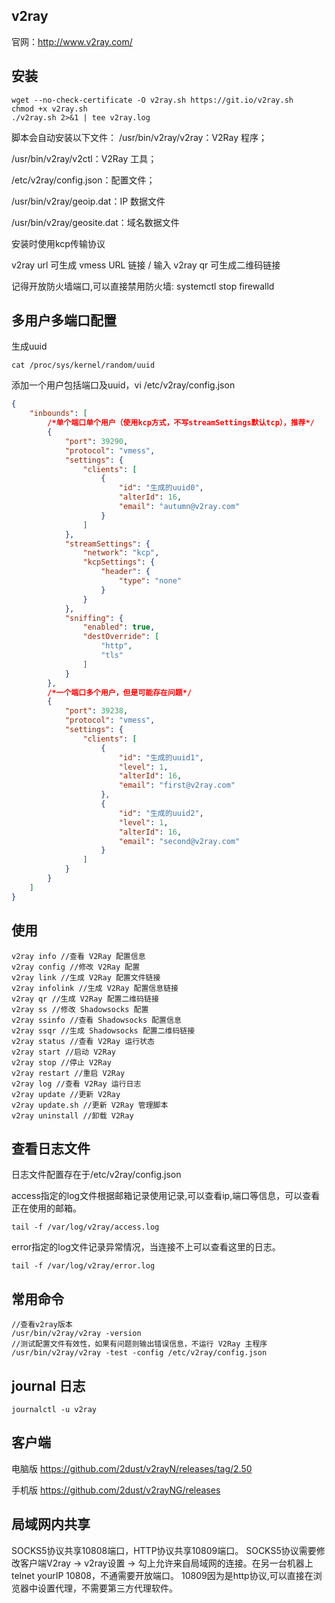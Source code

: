 ## v2ray

官网：http://www.v2ray.com/

## 安装

```shell
wget --no-check-certificate -O v2ray.sh https://git.io/v2ray.sh
chmod +x v2ray.sh 
./v2ray.sh 2>&1 | tee v2ray.log
```

脚本会自动安装以下文件：
/usr/bin/v2ray/v2ray：V2Ray 程序；

/usr/bin/v2ray/v2ctl：V2Ray 工具；

/etc/v2ray/config.json：配置文件；

/usr/bin/v2ray/geoip.dat：IP 数据文件

/usr/bin/v2ray/geosite.dat：域名数据文件

安装时使用kcp传输协议

v2ray url 可生成 vmess URL 链接 / 输入 v2ray qr 可生成二维码链接

记得开放防火墙端口,可以直接禁用防火墙: systemctl stop firewalld
## 多用户多端口配置

生成uuid

```shell
cat /proc/sys/kernel/random/uuid
```

添加一个用户包括端口及uuid，vi /etc/v2ray/config.json

```json
{
    "inbounds": [
        /*单个端口单个用户（使用kcp方式，不写streamSettings默认tcp），推荐*/
        {
            "port": 39290,
            "protocol": "vmess",
            "settings": {
                "clients": [
                    {
                        "id": "生成的uuid0",
                        "alterId": 16,
                        "email": "autumn@v2ray.com"
                    }
                ]
            },
            "streamSettings": {
                "network": "kcp",
                "kcpSettings": {
                    "header": {
                        "type": "none"
                    }
                }
            },
            "sniffing": {
                "enabled": true,
                "destOverride": [
                    "http",
                    "tls"
                ]
            }
        },
        /*一个端口多个用户，但是可能存在问题*/
        {
            "port": 39238,
            "protocol": "vmess",
            "settings": {
                "clients": [
                    {
                        "id": "生成的uuid1",
                        "level": 1,
                        "alterId": 16,
                        "email": "first@v2ray.com"
                    },
                    {
                        "id": "生成的uuid2",
                        "level": 1,
                        "alterId": 16,
                        "email": "second@v2ray.com"
                    }
                ]
            }
        }
    ]
}
```

## 使用

```shell
v2ray info //查看 V2Ray 配置信息
v2ray config //修改 V2Ray 配置
v2ray link //生成 V2Ray 配置文件链接
v2ray infolink //生成 V2Ray 配置信息链接
v2ray qr //生成 V2Ray 配置二维码链接
v2ray ss //修改 Shadowsocks 配置
v2ray ssinfo //查看 Shadowsocks 配置信息
v2ray ssqr //生成 Shadowsocks 配置二维码链接
v2ray status //查看 V2Ray 运行状态
v2ray start //启动 V2Ray
v2ray stop //停止 V2Ray
v2ray restart //重启 V2Ray
v2ray log //查看 V2Ray 运行日志
v2ray update //更新 V2Ray
v2ray update.sh //更新 V2Ray 管理脚本
v2ray uninstall //卸载 V2Ray

```
## 查看日志文件
日志文件配置存在于/etc/v2ray/config.json

access指定的log文件根据邮箱记录使用记录,可以查看ip,端口等信息，可以查看正在使用的邮箱。
```shell
tail -f /var/log/v2ray/access.log
```
error指定的log文件记录异常情况，当连接不上可以查看这里的日志。
```shell
tail -f /var/log/v2ray/error.log
```
## 常用命令
```shell
//查看v2ray版本
/usr/bin/v2ray/v2ray -version
//测试配置文件有效性，如果有问题则输出错误信息，不运行 V2Ray 主程序
/usr/bin/v2ray/v2ray -test -config /etc/v2ray/config.json
```
## journal 日志
```shell
journalctl -u v2ray
```
## 客户端

电脑版
https://github.com/2dust/v2rayN/releases/tag/2.50

手机版
https://github.com/2dust/v2rayNG/releases

## 局域网内共享
SOCKS5协议共享10808端口，HTTP协议共享10809端口。
SOCKS5协议需要修改客户端V2ray -> v2ray设置 -> 勾上允许来自局域网的连接。在另一台机器上telnet yourIP 10808，不通需要开放端口。
10809因为是http协议,可以直接在浏览器中设置代理，不需要第三方代理软件。
